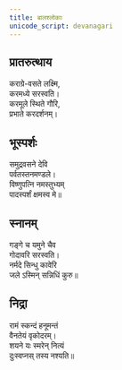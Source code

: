 ```yaml
---
title: बालश्लोकाः
unicode_script: devanagari
---
```


## प्रातरुत्थाय
कराग्रे-वसते लक्ष्मि,  
करमध्ये सरस्वति।  
करमूले स्थिते गौरि,  
प्रभाते करदर्शनम्।

## भूस्पर्शः
समुद्रवसने देवि  
पर्वतस्तनमण्डले।  
विष्णुपत्नि नमस्तुभ्यम्  
पादस्पर्शं क्षमस्व मे॥

## स्नानम्
गङ्गे च यमुने चैव  
गोदावरि सरस्वति।  
नर्मदे सिन्धु कावेरि  
जले ऽस्मिन् सन्निधिं कुरु॥

## निद्रा
रामं स्कन्दं हनूमन्तं  
वैनतेयं वृकोदरम्।  
शयने यः स्मरेन् नित्यं  
दुःस्वप्नस् तस्य नश्यति॥